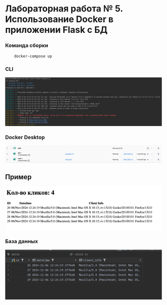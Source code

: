 # Лабораторная работа № 5. Использование Docker в приложении Flask с БД


### Команда сборки
```bash
    docker-compose up
```

### CLI
![img.png](img/img.png)

### Docker Desktop

![img.png](img/img_3.png)

## Пример 
![img_1.png](img/img_1.png)

### База данных
![img_2.png](img/img_2.png)